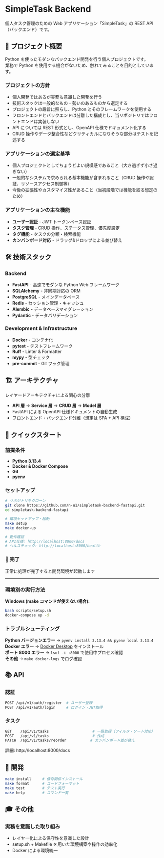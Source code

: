 # SimpleTask Backend

個人タスク管理のための Web アプリケーション「SimpleTask」の REST API（バックエンド）です。

## 🎯 プロジェクト概要

Python を使ったモダンなバックエンド開発を行う個人プロジェクトです。  
業務で Python を使用する機会がないため、触れてみることを目的としています。

### プロジェクトの方針

- 個人開発ではあるが実務も意識した開発を行う
- 技術スタックは一般的なもの・勢いのあるものから選定する
- プロジェクトの趣旨に照らし、Python とそのフレームワークを使用する
- フロントエンドとバックエンドは分離した構成とし、当リポジトリではフロントエンドは実装しない
- API については REST 形式とし、OpenAPI 仕様でドキュメント化する
- CRUD 操作やデータ整合性などクリティカルになりそうな部分はテストを記述する

### アプリケーションの選定基準

- 個人プロジェクトとしてちょうどよい規模感であること（大き過ぎず小さ過ぎない）
- 一般的なシステムで求められる基本機能が含まれること（CRUD 操作や認証、リソースアクセス制御等）
- 今後の拡張性やカスタマイズ性があること（当初段階では機能を絞る想定のため）

### アプリケーションの主な機能

- **ユーザー認証** - JWT トークンベース認証
- **タスク管理** - CRUD 操作、ステータス管理、優先度設定
- **タグ機能** - タスクの分類・検索機能
- **カンバンボード対応** - ドラッグ&ドロップによる並び替え

## 🛠 技術スタック

### Backend

- **FastAPI** - 高速でモダンな Python Web フレームワーク
- **SQLAlchemy** - 非同期対応の ORM
- **PostgreSQL** - メインデータベース
- **Redis** - セッション管理・キャッシュ
- **Alembic** - データベースマイグレーション
- **Pydantic** - データバリデーション

### Development & Infrastructure

- **Docker** - コンテナ化
- **pytest** - テストフレームワーク
- **Ruff** - Linter & Formatter
- **mypy** - 型チェック
- **pre-commit** - Git フック管理

## 🏗 アーキテクチャ

レイヤードアーキテクチャによる関心の分離

- **API 層** → **Service 層** → **CRUD 層** → **Model 層**
- FastAPI による OpenAPI 仕様ドキュメントの自動生成
- フロントエンド・バックエンド分離（想定は SPA + API 構成）

## 🚀 クイックスタート

### 前提条件

- **Python 3.13.4**
- **Docker & Docker Compose**
- **Git**
- **pyenv**

### セットアップ

```bash
# リポジトリをクローン
git clone https://github.com/n-u1/simpletask-backend-fastapi.git
cd simpletask-backend-fastapi

# 環境セットアップ・起動
make setup
make docker-up

# 動作確認
# API仕様: http://localhost:8000/docs
# ヘルスチェック: http://localhost:8000/health
```

### 🎉 完了

正常に処理が完了すると開発環境が起動します

---

### 環境別の実行方法

**Windows (make コマンドが使えない場合):**

```bash
bash scripts/setup.sh
docker-compose up -d
```

### トラブルシューティング

**Python バージョンエラー** → `pyenv install 3.13.4 && pyenv local 3.13.4`  
**Docker エラー** → [Docker Desktop](https://docs.docker.com/get-docker/) をインストール  
**ポート 8000 エラー** → `lsof -i :8000` で使用中プロセス確認  
**その他** → `make docker-logs` でログ確認

## 📚 API

### 認証

```bash
POST /api/v1/auth/register  # ユーザー登録
POST /api/v1/auth/login     # ログイン・JWT取得
```

### タスク

```bash
GET    /api/v1/tasks                    # 一覧取得（フィルタ・ソート対応）
POST   /api/v1/tasks                    # 作成
PATCH  /api/v1/tasks/reorder           # カンバンボード並び替え
```

詳細: http://localhost:8000/docs

## 🧪 開発

```bash
make install     # 依存関係インストール
make format      # コードフォーマット
make test        # テスト実行
make help        # コマンド一覧
```

## 🎓 その他

### 実務を意識した取り組み

- レイヤー化による保守性を意識した設計
- setup.sh + Makefile を用いた環境構築や操作の効率化
- Docker による環境統一

